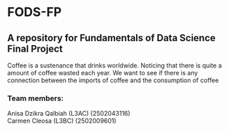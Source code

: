 # FODS-FP
## A repository for Fundamentals of Data Science Final Project
Coffee is a sustenance that drinks worldwide. 
Noticing that there is quite a amount of coffee wasted each year. We want to see if there is any connection between the imports of coffee and the consumption of coffee

### Team members:
Anisa Dzikra Qalbiah (L3AC) (2502043116) <br>
Carmen Cleosa (L3BC) (2502009601)


